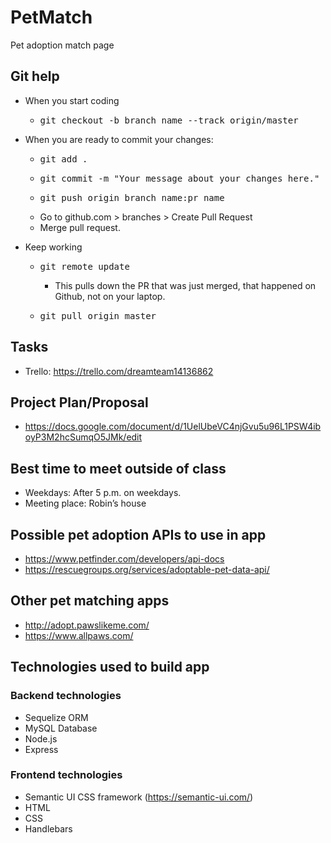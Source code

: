 # PetMatch
Pet adoption match page

## Git help
* When you start coding
	* <pre>git checkout -b branch_name --track origin/master</pre>

* When you are ready to commit your changes:
	* <pre>git add .</pre>
	* <pre>git commit -m "Your message about your changes here."</pre>
	* <pre>git push origin branch_name:pr_name</pre>
	* Go to github.com > branches > Create Pull Request
	* Merge pull request.
* Keep working
	* <pre>git remote update</pre>
		* This pulls down the PR that was just merged, that happened on Github, not on your laptop.
	* <pre>git pull origin master</pre>

## Tasks
* Trello: https://trello.com/dreamteam14136862 

## Project Plan/Proposal
* https://docs.google.com/document/d/1UelUbeVC4njGvu5u96L1PSW4iboyP3M2hcSumqO5JMk/edit

## Best time to meet outside of class
* Weekdays: After 5 p.m. on weekdays.
* Meeting place: Robin’s house

## Possible pet adoption APIs to use in app
* https://www.petfinder.com/developers/api-docs
* https://rescuegroups.org/services/adoptable-pet-data-api/

## Other pet matching apps
* http://adopt.pawslikeme.com/
* https://www.allpaws.com/

## Technologies used to build app

### Backend technologies
* Sequelize ORM
* MySQL Database
* Node.js
* Express

### Frontend technologies
* Semantic UI CSS framework (https://semantic-ui.com/)
* HTML
* CSS
* Handlebars
